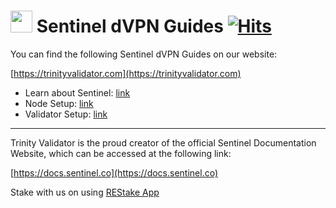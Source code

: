 # <img src="https://user-images.githubusercontent.com/114076168/191721379-88f4b6ca-6463-4458-aab4-73d29d1bc7a0.jpg" width="35" height="35"> Sentinel dVPN Guides [![Hits](https://hits.seeyoufarm.com/api/count/incr/badge.svg?url=https%3A%2F%2Fgithub.com%2Fp4privacy%2Fsentinel_resources&count_bg=%230000ff&title_bg=%23555555&icon=&icon_color=%23E7E7E7&title=hits&edge_flat=false)](https://hits.seeyoufarm.com)

You can find the following Sentinel dVPN Guides on our website:

[https://trinityvalidator.com](https://trinityvalidator.com)

- Learn about Sentinel: [link](https://trinityvalidator.com/docs/sentinelguides/resources/intro)
- Node Setup: [link](https://trinityvalidator.com/docs/sentinelguides/node/intro)
- Validator Setup: [link](https://trinityvalidator.com/docs/sentinelguides/validator/intro)

---

Trinity Validator is the proud creator of the official Sentinel Documentation Website, which can be accessed at the following link:

[https://docs.sentinel.co](https://docs.sentinel.co)

Stake with us on using [REStake App](https://restake.app/sentinel/sentvaloper1mcwvu4vpvfcnxduzpelehmgga282wtc0xux7se)
